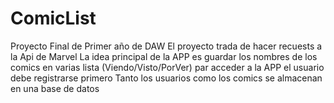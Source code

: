 # ComicList
Proyecto Final de Primer año de DAW
El proyecto trada de hacer recuests a la Api de Marvel
La idea principal de la APP es guardar los nombres de los 
comics en varias lista (Viendo/Visto/PorVer)
par acceder a la APP el usuario debe registrarse primero
Tanto los usuarios como los comics se almacenan en una 
base de datos

